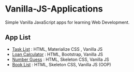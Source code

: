 # Vanilla-JS-Applications

Simple Vanilla JavaScript apps for learning Web Development.

## App List

- [Task List](TaskList) : HTML, Materialize CSS , Vanilla JS
- [Loan Calculator](Loan%20Calculator) : HTML, Bootstrap, Vanilla JS
- [Number Guess](Number%20Guess) : HTML, Skeleton CSS, Vanilla JS
- [Book List](Book%20List) : HTML, Skeleton CSS, Vanilla JS (OOP)
